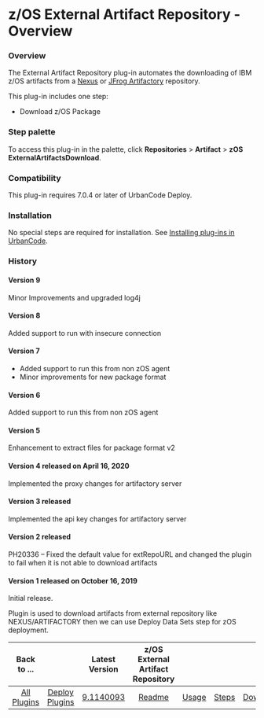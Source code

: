 
z/OS External Artifact Repository - Overview
============================================

### Overview

The External Artifact Repository plug-in automates the downloading of IBM z/OS artifacts from a [Nexus](https://www.sonatype.com/product-nexus-repository) or [JFrog Artifactory](https://jfrog.com/artifactory/) repository.


This plug-in includes one step:

* Download z/OS Package


### Step palette

To access this plug-in in the palette, click **Repositories** > **Artifact** > **zOS ExternalArtifactsDownload**.

### Compatibility

This plug-in requires 7.0.4 or later of UrbanCode Deploy.

### Installation

No special steps are required for installation. See [Installing plug-ins in UrbanCode](https://community.ibm.com/community/user/wasdevops/blogs/laurel-dickson-bull1/2022/06/13/install-plugins "Installing plug-ins in UrbanCode").

### History

#### Version 9

Minor Improvements and upgraded log4j

#### Version 8

Added support to run with insecure connection

#### Version 7

* Added support to run this from non zOS agent
* Minor improvements for new package format

#### Version 6

Added support to run this from non zOS agent

#### Version 5

Enhancement to extract files for package format v2

#### Version 4 released on April 16, 2020

Implemented the proxy changes for artifactory server

#### Version 3 released

Implemented the api key changes for artifactory server

#### Version 2 released

PH20336 – Fixed the default value for extRepoURL and changed the plugin to fail when it is not able to download artifacts

#### Version 1 released on October 16, 2019

Initial release. 

Plugin is used to download artifacts from external repository like NEXUS/ARTIFACTORY then we can use Deploy Data Sets step for zOS deployment.




|          Back to ...          |                                |                                                                 Latest Version                                                                  | z/OS External Artifact Repository ||||
|:-----------------------------:|:------------------------------:|:-----------------------------------------------------------------------------------------------------------------------------------------------:|:---------------------------------:| :---: | :---: | :---: |
| [All Plugins](../../index.md) | [Deploy Plugins](../README.md) | [9.1140093](https://raw.githubusercontent.com/UrbanCode/IBM-UCD-PLUGINS/main/files/zOS-external-artifact-download/ucd-ExtArtRepo-9.1140093.zip) |        [Readme](README.md)        |[Usage](usage.md)|[Steps](steps.md)|[Downloads](downloads.md)|
